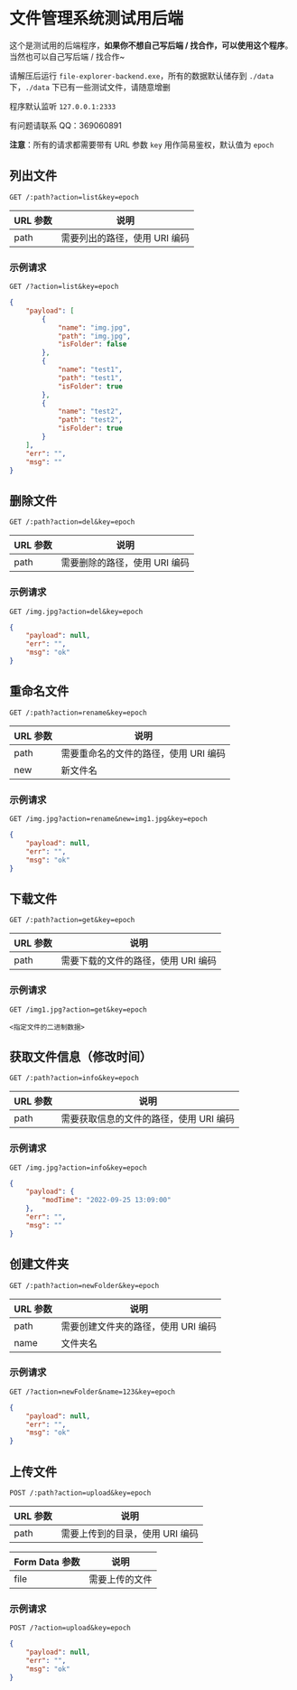 # 文件管理系统测试用后端

这个是测试用的后端程序，**如果你不想自己写后端 / 找合作，可以使用这个程序**。当然也可以自己写后端 / 找合作~

请解压后运行 `file-explorer-backend.exe`，所有的数据默认储存到 `./data` 下，`./data` 下已有一些测试文件，请随意增删

程序默认监听 `127.0.0.1:2333`

有问题请联系 QQ：369060891

**注意**：所有的请求都需要带有 URL 参数 `key` 用作简易鉴权，默认值为 `epoch`

## 列出文件

```
GET /:path?action=list&key=epoch
```

| URL 参数 | 说明                          |
| -------- | ----------------------------- |
| path     | 需要列出的路径，使用 URI 编码 |

### 示例请求

```
GET /?action=list&key=epoch
```

```json
{
    "payload": [
        {
            "name": "img.jpg",
            "path": "img.jpg",
            "isFolder": false
        },
        {
            "name": "test1",
            "path": "test1",
            "isFolder": true
        },
        {
            "name": "test2",
            "path": "test2",
            "isFolder": true
        }
    ],
    "err": "",
    "msg": ""
}
```

## 删除文件

```
GET /:path?action=del&key=epoch
```

| URL 参数 | 说明                          |
| -------- | ----------------------------- |
| path     | 需要删除的路径，使用 URI 编码 |

### 示例请求

```
GET /img.jpg?action=del&key=epoch
```

```json
{
    "payload": null,
    "err": "",
    "msg": "ok"
}
```

## 重命名文件

```
GET /:path?action=rename&key=epoch
```

| URL 参数 | 说明                                  |
| -------- | ------------------------------------- |
| path     | 需要重命名的文件的路径，使用 URI 编码 |
| new      | 新文件名                              |

### 示例请求

```
GET /img.jpg?action=rename&new=img1.jpg&key=epoch
```

```json
{
    "payload": null,
    "err": "",
    "msg": "ok"
}
```

## 下载文件

```
GET /:path?action=get&key=epoch
```

| URL 参数 | 说明                                |
| -------- | ----------------------------------- |
| path     | 需要下载的文件的路径，使用 URI 编码 |

### 示例请求

```
GET /img1.jpg?action=get&key=epoch
```

```
<指定文件的二进制数据>
```

## 获取文件信息（修改时间）

```
GET /:path?action=info&key=epoch
```

| URL 参数 | 说明                                    |
| -------- | --------------------------------------- |
| path     | 需要获取信息的文件的路径，使用 URI 编码 |

### 示例请求 

```
GET /img.jpg?action=info&key=epoch
```

```json
{
    "payload": {
        "modTime": "2022-09-25 13:09:00"
    },
    "err": "",
    "msg": ""
}
```

## 创建文件夹

```
GET /:path?action=newFolder&key=epoch
```

| URL 参数 | 说明                                |
| -------- | ----------------------------------- |
| path     | 需要创建文件夹的路径，使用 URI 编码 |
| name     | 文件夹名                            |

### 示例请求

```
GET /?action=newFolder&name=123&key=epoch
```

```json
{
    "payload": null,
    "err": "",
    "msg": "ok"
}
```

## 上传文件

```
POST /:path?action=upload&key=epoch
```

| URL 参数 | 说明                            |
| -------- | ------------------------------- |
| path     | 需要上传到的目录，使用 URI 编码 |

| Form Data 参数 | 说明           |
| -------------- | -------------- |
| file           | 需要上传的文件 |

### 示例请求

```
POST /?action=upload&key=epoch
```

```json
{
    "payload": null,
    "err": "",
    "msg": "ok"
}
```

